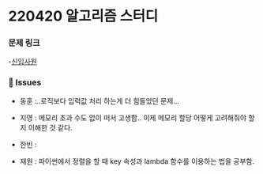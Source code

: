 # 220420 알고리즘 스터디

### 문제 링크

-[신입사원](https://www.acmicpc.net/problem/1946)

### 👾 Issues

- 동훈 :..로직보다 입력값 처리 하는게 더 힘들었던 문제...

- 지영 : 메모리 초과 수도 없이 떠서 고생함.. 이제 메모리 할당 어떻게 고려해줘야 할 지 이해한 것 같다.

- 한빈 :

- 재원 : 파이썬에서 정렬을 할 때 key 속성과 lambda 함수를 이용하는 법을 공부함.

